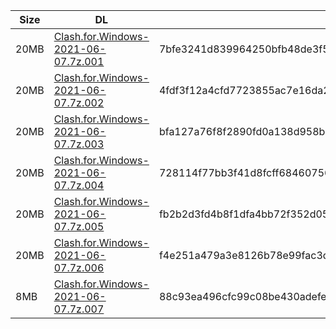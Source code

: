 |    Size   |     DL  | sha512sum |
|  ---  |  ---  |  ---  |
| 20MB | [Clash.for.Windows-2021-06-07.7z.001](https://cdn.jsdelivr.net/gh/appleians/cfw_intel@main/Clash.for.Windows-2021-06-07.7z.001) | 7bfe3241d839964250bfb48de3f53635f569f992db3e426ce5b8ca5eb21e6ac331b465cbf0511c050ce70b7e93d4d77ff7328d49a707ae7a384a2cf08482949e |
| 20MB | [Clash.for.Windows-2021-06-07.7z.002](https://cdn.jsdelivr.net/gh/appleians/cfw_intel@main/Clash.for.Windows-2021-06-07.7z.002) | 4fdf3f12a4cfd7723855ac7e16da21c15d9334210660e022f6bd44a5ef24f5622ad057c9ea25b46ab64899236b2cb1674f5f548146beb30ea947a2562072bcbb |
| 20MB | [Clash.for.Windows-2021-06-07.7z.003](https://cdn.jsdelivr.net/gh/appleians/cfw_intel@main/Clash.for.Windows-2021-06-07.7z.003) | bfa127a76f8f2890fd0a138d958b6030be5df86dcfc093d57c988418d1c6bed36ad949c023bdbc27b5032ba3779cad6d9881ede9b6b41042351f228eb5535b3d |
| 20MB | [Clash.for.Windows-2021-06-07.7z.004](https://cdn.jsdelivr.net/gh/appleians/cfw_intel@main/Clash.for.Windows-2021-06-07.7z.004) | 728114f77bb3f41d8fcff68460756bfac68dab9280998e2512cedd235dd1852166cb470f8df8d9236a345fb5947be938bfc6e7495a78856e25d575b1278bd189 |
| 20MB | [Clash.for.Windows-2021-06-07.7z.005](https://cdn.jsdelivr.net/gh/appleians/cfw_intel@main/Clash.for.Windows-2021-06-07.7z.005) | fb2b2d3fd4b8f1dfa4bb72f352d0579f60920c09ad04ea9de50b27a62212743c8a2bc20018cf21a0dced1578d6b4aa606dee1e50ee6734308f94addc2ef50002 |
| 20MB | [Clash.for.Windows-2021-06-07.7z.006](https://cdn.jsdelivr.net/gh/appleians/cfw_intel@main/Clash.for.Windows-2021-06-07.7z.006) | f4e251a479a3e8126b78e99fac3d004b5f7b56f6b72b7a6f10097b8cb6ddd4ef19868f963e5720870bc8fb5694e87633a01b6ed60b787a07f3d413334f546004 |
| 8MB | [Clash.for.Windows-2021-06-07.7z.007](https://cdn.jsdelivr.net/gh/appleians/cfw_intel@main/Clash.for.Windows-2021-06-07.7z.007) | 88c93ea496cfc99c08be430adefeff667c1136ce6dcdb3f3ff5926e871c7e088ac53677b86d0afbcc083423ec8bb95086dfedee70f97c2e6ec07ae5ff6a2b115 |
